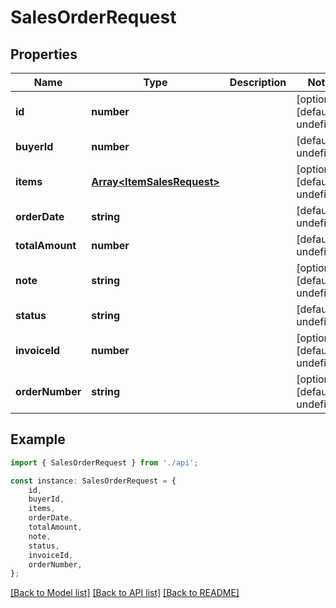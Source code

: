 # SalesOrderRequest


## Properties

Name | Type | Description | Notes
------------ | ------------- | ------------- | -------------
**id** | **number** |  | [optional] [default to undefined]
**buyerId** | **number** |  | [default to undefined]
**items** | [**Array&lt;ItemSalesRequest&gt;**](ItemSalesRequest.md) |  | [optional] [default to undefined]
**orderDate** | **string** |  | [default to undefined]
**totalAmount** | **number** |  | [default to undefined]
**note** | **string** |  | [optional] [default to undefined]
**status** | **string** |  | [default to undefined]
**invoiceId** | **number** |  | [optional] [default to undefined]
**orderNumber** | **string** |  | [optional] [default to undefined]

## Example

```typescript
import { SalesOrderRequest } from './api';

const instance: SalesOrderRequest = {
    id,
    buyerId,
    items,
    orderDate,
    totalAmount,
    note,
    status,
    invoiceId,
    orderNumber,
};
```

[[Back to Model list]](../README.md#documentation-for-models) [[Back to API list]](../README.md#documentation-for-api-endpoints) [[Back to README]](../README.md)
